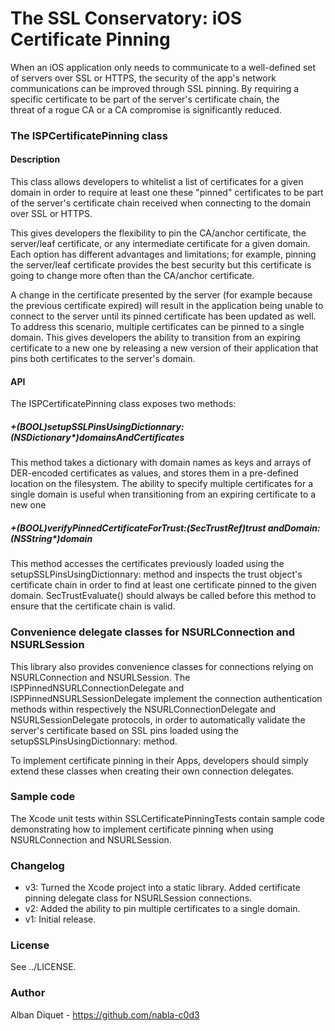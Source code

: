The SSL Conservatory: iOS Certificate Pinning
=============================================


When an iOS application only needs to communicate to a well-defined set of
servers over SSL or HTTPS, the security of the app's network communications can
be improved through SSL pinning. By requiring a specific certificate to be part
of the server's certificate chain, the threat of a rogue CA or a CA compromise
is significantly reduced.


### The ISPCertificatePinning class

#### Description

This class allows developers to whitelist a list of certificates for a given
domain in order to require at least one these "pinned" certificates to be part
of the server's certificate chain received when connecting to the domain over
SSL or HTTPS.

This gives developers the flexibility to pin the CA/anchor certificate, the
server/leaf certificate, or any intermediate certificate for a given domain.
Each option has different advantages and limitations; for example, pinning the
server/leaf certificate provides the best security but this certificate is going
to change more often than the CA/anchor certificate.

A change in the certificate presented by the server (for example because the
previous certificate expired) will result in the application being unable to
connect to the server until its pinned certificate has been updated as well.
To address this scenario, multiple certificates can be pinned to a single
domain. This gives developers the ability to transition from an expiring
certificate to a new one by releasing a new version of their application that
pins both certificates to the server's domain.


#### API

The ISPCertificatePinning class exposes two methods:

##### +(BOOL)setupSSLPinsUsingDictionnary:(NSDictionary*)domainsAndCertificates
This method takes a dictionary with domain names as keys and arrays of
DER-encoded certificates as values, and stores them in a pre-defined location on
the filesystem. The ability to specify multiple certificates for a single
domain is useful when transitioning from an expiring certificate to a new one

##### +(BOOL)verifyPinnedCertificateForTrust:(SecTrustRef)trust andDomain:(NSString*)domain
This method accesses the certificates previously loaded using the
setupSSLPinsUsingDictionnary: method and inspects the trust object's
certificate chain in order to find at least one certificate pinned to the
given domain. SecTrustEvaluate() should always be called before this method to
ensure that the certificate chain is valid.


### Convenience delegate classes for NSURLConnection and NSURLSession

This library also provides convenience classes for connections relying on
NSURLConnection and NSURLSession. The ISPPinnedNSURLConnectionDelegate and
ISPPinnedNSURLSessionDelegate implement the connection authentication methods
within respectively the NSURLConnectionDelegate and NSURLSessionDelegate
protocols, in order to automatically validate the server's certificate based on
SSL pins loaded using the setupSSLPinsUsingDictionnary: method.

To implement certificate pinning in their Apps, developers should simply extend
these classes when creating their own connection delegates.


### Sample code

The Xcode unit tests within SSLCertificatePinningTests contain sample code
demonstrating how to implement certificate pinning when using NSURLConnection
and NSURLSession.


### Changelog

* v3: Turned the Xcode project into a static library.
      Added certificate pinning delegate class for NSURLSession connections.
* v2: Added the ability to pin multiple certificates to a single domain.
* v1: Initial release.


### License

See ../LICENSE.


### Author

Alban Diquet - https://github.com/nabla-c0d3
